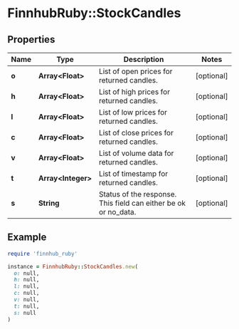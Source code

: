 # FinnhubRuby::StockCandles

## Properties

| Name | Type | Description | Notes |
| ---- | ---- | ----------- | ----- |
| **o** | **Array&lt;Float&gt;** | List of open prices for returned candles. | [optional] |
| **h** | **Array&lt;Float&gt;** | List of high prices for returned candles. | [optional] |
| **l** | **Array&lt;Float&gt;** | List of low prices for returned candles. | [optional] |
| **c** | **Array&lt;Float&gt;** | List of close prices for returned candles. | [optional] |
| **v** | **Array&lt;Float&gt;** | List of volume data for returned candles. | [optional] |
| **t** | **Array&lt;Integer&gt;** | List of timestamp for returned candles. | [optional] |
| **s** | **String** | Status of the response. This field can either be ok or no_data. | [optional] |

## Example

```ruby
require 'finnhub_ruby'

instance = FinnhubRuby::StockCandles.new(
  o: null,
  h: null,
  l: null,
  c: null,
  v: null,
  t: null,
  s: null
)
```

